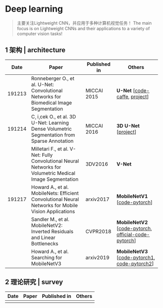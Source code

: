# Deep learning

> 主要关注Lightweight CNN，并应用于多种计算机视觉任务！
> The main focus is on Lightweight CNNs and their applications to a variety of computer vision tasks!

## 1 架构 | architecture

| Date   | Paper                                                        | Published in | Others                                                       |
| ------ | ------------------------------------------------------------ | ------------ | ------------------------------------------------------------ |
| 191213 | Ronneberger O., et al. U-Net: Convolutional Networks for Biomedical Image Segmentation | MICCAI 2015  | **U-Net** [[code-caffe](http://lmb.informatik.uni-freiburg.de/people/ronneber/u-net), [project](https://lmb.informatik.uni-freiburg.de/resources/opensource/unet.en.html)] |
| 191214 | C¸ i¸cek O., et al. 3D U-Net: Learning Dense Volumetric Segmentation from Sparse Annotation | MICCAI 2016  | **3D U-Net** [[project](https://lmb.informatik.uni-freiburg.de/resources/opensource/unet.en.html)] |
|        | Milletari F., et al. V-Net: Fully Convolutional Neural Networks for Volumetric Medical Image Segmentation | 3DV2016      | **V-Net**                                                    |
| 191217 | Howard A., et al. MobileNets: Efficient Convolutional Neural Networks for Mobile Vision Applications | arxiv2017    | **MobileNetV1** [[code-pytorch](https://github.com/marvis/pytorch-mobilenet)] |
|        | Sandler M., et al. MobileNetV2: Inverted Residuals and Linear Bottlenecks | CVPR2018     | **MobileNetV2** [[code-pytorch](https://github.com/tonylins/pytorch-mobilenet-v2), [official-code-pytorch](https://github.com/pytorch/vision/blob/bce17fddd4/torchvision/models/mobilenet.py)] |
|        | Howard A., et al. Searching for MobileNetV3                  | arxiv2019    | **MobileNetV3** [[code-pytorch1](https://github.com/kuan-wang/pytorch-mobilenet-v3), [code-pytorch2](https://github.com/xiaolai-sqlai/mobilenetv3)] |

## 2 理论研究 | survey

| Date | Paper | Published in | Others |
| ---- | ----- | ------------ | ------ |
|      |       |              |        |